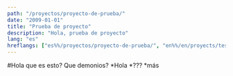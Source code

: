 ```yaml
---
path: "/proyectos/proyecto-de-prueba/"
date: "2009-01-01"
title: "Prueba de proyecto"
description: "Hola, prueba de proyecto"
lang: "es"
hreflangs: ["es%%/proyectos/proyecto-de-prueba/", "en%%/en/proyects/test-proyect/"]
---
```

#Hola que es esto?
Que demonios?
	*Hola
	*???
	*más